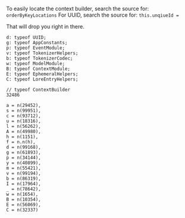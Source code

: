 To easily locate the context builder, search the source for:
  `orderByKeyLocations`
For UUID, search the source for:
  `this.unqiueId = `

That will drop you right in there.

```
d: typeof UUID;
g: typeof AppConstants;
p: typeof EventModule;
v: typeof TokenizerHelpers;
b: typeof TokenizerCodec;
w: typeof ModelModule;
B: typeof ContextModule;
E: typeof EphemeralHelpers;
C: typeof LoreEntryHelpers;
```

```
// typeof ContextBuilder
32486

a = n(29452),
s = n(99951),
c = n(93712),
u = n(18316),
l = n(56262),
A = n(49980),
h = n(1151),
f = n.n(h),
d = n(99168),
g = n(61893),
p = n(34144),
y = n(40899),
m = n(55421),
v = n(99194),
b = n(86319),
I = n(17964),
_ = n(78642),
w = n(1654),
B = n(10354),
E = n(56069),
C = n(32337)
```